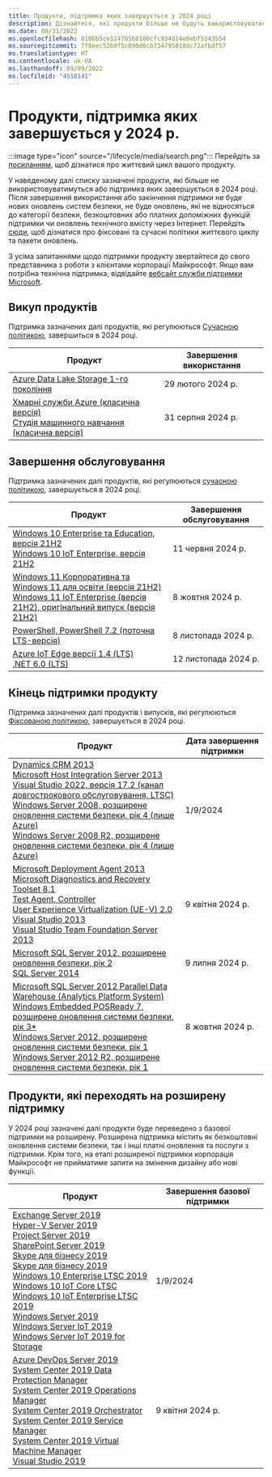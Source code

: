```yaml
---
title: Продукти, підтримка яких завершується у 2024 році
description: Дізнайтеся, які продукти більше не будуть використовуватися, які продукти досягнуть завершення строку підтримки або перейдуть від базової підтримки до розширеної підтримки в 2024 році.
ms.date: 08/31/2022
ms.openlocfilehash: 810bb5ce124705b8100cfc934d14e8ebf5343554
ms.sourcegitcommit: 7f8eec52b9f5c890d6cb734795818dc72afbdf57
ms.translationtype: HT
ms.contentlocale: uk-UA
ms.lasthandoff: 09/09/2022
ms.locfileid: "4518141"
---
```

# <a name="products-ending-support-in-2024"></a>Продукти, підтримка яких завершується у 2024 р.

:::image type="icon" source="/lifecycle/media/search.png":::
Перейдіть за [посиланням](/lifecycle/products/), щоб дізнатися про життєвий цикл вашого продукту.

У наведеному далі списку зазначені продукти, які більше не використовуватимуться або підтримка яких завершується в 2024 році. Після завершення використання або закінчення підтримки не буде нових оновлень систем безпеки, не буде оновлень, які не відносяться до категорії безпеки, безкоштовних або платних допоміжних функцій підтримки чи оновлень технічного вмісту через Інтернет. Перейдіть [сюди](/lifecycle/overview/product-end-of-support-overview), щоб дізнатися про фіксовані та сучасні політики життєвого циклу та пакети оновлень.

З усіма запитаннями щодо підтримки продукту звертайтеся до свого представника з роботи з клієнтами корпорації Майкрософт. Якщо вам потрібна технічна підтримка, відвідайте [вебсайт служби підтримки Microsoft](https://support.microsoft.com/contactus/?ws=support).

## <a name="product-retirements"></a>Викуп продуктів

Підтримка зазначених далі продуктів, які регулюються [Сучасною політикою](/lifecycle/policies/modern), завершиться в 2024 році.

| Продукт | Завершення використання |
| --- | --- |
| [Azure Data Lake Storage 1-го покоління](/lifecycle/products/azure-data-lake-storage-gen1?branch=live)<br> | 29 лютого 2024 р. |
| [Хмарні служби Azure (класична версія)](/lifecycle/products/azure-cloud-services-classic?branch=live)<br>[Студія машинного навчання (класична версія)](/lifecycle/products/machine-learning-studio-classic?branch=live)<br> | 31 серпня 2024 р. |


## <a name="release-end-of-servicing"></a>Завершення обслуговування

Підтримка зазначених далі продуктів, які регулюються [сучасною політикою](/lifecycle/policies/modern), завершується в 2024 році.

| Продукт | Завершення обслуговування |
| --- | --- |
| [Windows 10 Enterprise та Education, версія 21H2](/lifecycle/products/windows-10-enterprise-and-education?branch=live)<br>[Windows 10 IoT Enterprise, версія 21H2](/lifecycle/products/windows-10-iot-enterprise?branch=live)<br> | 11 червня 2024 р. |
| [Windows 11 Корпоративна та Windows 11 для освіти (версія 21H2)](/lifecycle/products/windows-11-enterprise-and-education-version-21h2?branch=live)<br>[Windows 11 IoT Enterprise (версія 21H2), оригінальний випуск (версія 21H2)](/lifecycle/products/windows-11-iot-enterprise-version-21h2?branch=live)<br> | 8 жовтня 2024 р. |
| [PowerShell, PowerShell 7.2 (поточна LTS-версія)](/lifecycle/products/powershell?branch=live)<br> | 8 листопада 2024 р. |
| [Azure IoT Edge версії 1.4 (LTS)](/lifecycle/products/azure-iot-edge?branch=live)<br>[.NET 6.0 (LTS)](/lifecycle/products/microsoft-net-and-net-core?branch=live)<br> | 12 листопада 2024 р. |


## <a name="products-reaching-end-of-support"></a>Кінець підтримки продукту

Підтримка зазначених далі продуктів і випусків, які регулюються [Фіксованою політикою](/lifecycle/policies/fixed), завершується в 2024 році.

| Продукт | Дата завершення підтримки |
| --- | --- |
| [Dynamics CRM 2013](/lifecycle/products/dynamics-crm-2013?branch=live)<br>[Microsoft Host Integration Server 2013](/lifecycle/products/microsoft-host-integration-server-2013?branch=live)<br>[Visual Studio 2022, версія 17.2 (канал довгострокового обслуговування, LTSC)](/lifecycle/products/visual-studio-2022?branch=live)<br>[Windows Server 2008, розширене оновлення системи безпеки, рік 4 (лише Azure)](/lifecycle/products/windows-server-2008?branch=live)<br>[Windows Server 2008 R2, розширене оновлення системи безпеки, рік 4 (лише Azure)](/lifecycle/products/windows-server-2008-r2?branch=live)<br> | 1/9/2024 |
| [Microsoft Deployment Agent 2013](/lifecycle/products/microsoft-deployment-agent-2013?branch=live)<br>[Microsoft Diagnostics and Recovery Toolset 8.1](/lifecycle/products/microsoft-diagnostics-and-recovery-toolset-81?branch=live)<br>[Test Agent, Controller](/lifecycle/products/test-agent-controller?branch=live)<br>[User Experience Virtualization (UE-V) 2.0](/lifecycle/products/user-experience-virtualization-uev-20?branch=live)<br>[Visual Studio 2013](/lifecycle/products/visual-studio-2013?branch=live)<br>[Visual Studio Team Foundation Server 2013](/lifecycle/products/visual-studio-team-foundation-server-2013?branch=live)<br> | 9 квітня 2024 р. |
| [Microsoft SQL Server 2012, розширене оновлення безпеки, рік 2](/lifecycle/products/microsoft-sql-server-2012?branch=live)<br>[SQL Server 2014](/lifecycle/products/sql-server-2014?branch=live)<br> | 9 липня 2024 р. |
| [Microsoft SQL Server 2012 Parallel Data Warehouse (Analytics Platform System)](/lifecycle/products/microsoft-sql-server-2012-parallel-data-warehouse-analytics-platform-system?branch=live)<br>[Windows Embedded POSReady 7, розширене оновлення системи безпеки, рік 3*](/lifecycle/products/windows-embedded-posready-7?branch=live)<br>[Windows Server 2012, розширене оновлення системи безпеки, рік 1](/lifecycle/products/windows-server-2012?branch=live)<br>[Windows Server 2012 R2, розширене оновлення системи безпеки, рік 1](/lifecycle/products/windows-server-2012-r2?branch=live)<br> | 8 жовтня 2024 р. |


## <a name="products-moving-to-extended-support"></a>Продукти, які переходять на розширену підтримку

У 2024 році зазначені далі продукти буде переведено з базової підтримки на розширену. Розширена підтримка містить як безкоштовні оновлення системи безпеки, так і інші платні оновлення та послуги з підтримки. Крім того, на етапі розширеної підтримки корпорація Майкрософт не прийматиме запити на змінення дизайну або нові функції.

| Продукт | Завершення базової підтримки |
| --- | --- |
| [Exchange Server 2019](/lifecycle/products/exchange-server-2019?branch=live)<br>[Hyper-V Server 2019](/lifecycle/products/hyperv-server-2019?branch=live)<br>[Project Server 2019](/lifecycle/products/project-server-2019?branch=live)<br>[SharePoint Server 2019](/lifecycle/products/sharepoint-server-2019?branch=live)<br>[Skype для бізнесу 2019](/lifecycle/products/skype-for-business-2019?branch=live)<br>[Skype для бізнесу 2019](/lifecycle/products/skype-for-business-server-2019?branch=live)<br>[Windows 10 Enterprise LTSC 2019](/lifecycle/products/windows-10-enterprise-ltsc-2019?branch=live)<br>[Windows 10 IoT Core LTSC](/lifecycle/products/windows-10-iot-core-ltsc?branch=live)<br>[Windows 10 IoT Enterprise LTSC 2019](/lifecycle/products/windows-10-iot-enterprise-ltsc-2019?branch=live)<br>[Windows Server 2019](/lifecycle/products/windows-server-2019?branch=live)<br>[Windows Server IoT 2019](/lifecycle/products/windows-server-iot-2019?branch=live)<br>[Windows Server IoT 2019 for Storage](/lifecycle/products/windows-server-iot-2019-for-storage?branch=live)<br> | 1/9/2024 |
| [Azure DevOps Server 2019](/lifecycle/products/azure-devops-server-2019?branch=live)<br>[System Center 2019 Data Protection Manager](/lifecycle/products/system-center-2019-data-protection-manager?branch=live)<br>[System Center 2019 Operations Manager](/lifecycle/products/system-center-2019-operations-manager?branch=live)<br>[System Center 2019 Orchestrator](/lifecycle/products/system-center-2019-orchestrator?branch=live)<br>[System Center 2019 Service Manager](/lifecycle/products/system-center-2019-service-manager?branch=live)<br>[System Center 2019 Virtual Machine Manager](/lifecycle/products/system-center-2019-virtual-machine-manager?branch=live)<br>[Visual Studio 2019](/lifecycle/products/visual-studio-2019?branch=live)<br> | 9 квітня 2024 р. |
